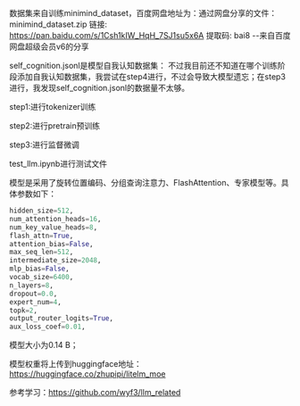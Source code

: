 数据集来自训练minimind_dataset，百度网盘地址为：通过网盘分享的文件：minimind_dataset.zip
链接: https://pan.baidu.com/s/1Csh1kIW_HqH_7SJ1su5x6A 提取码: bai8 
--来自百度网盘超级会员v6的分享



self_cognition.jsonl是模型自我认知数据集：
不过我目前还不知道在哪个训练阶段添加自我认知数据集，我尝试在step4进行，不过会导致大模型遗忘；在step3进行，我发现self_cognition.jsonl的数据量不太够。

step1:进行tokenizer训练

step2:进行pretrain预训练

step3:进行监督微调



test_llm.ipynb进行测试文件



模型是采用了旋转位置编码、分组查询注意力、FlashAttention、专家模型等。具体参数如下：

```python
hidden_size=512,
num_attention_heads=16,
num_key_value_heads=8,
flash_attn=True,
attention_bias=False,
max_seq_len=512,
intermediate_size=2048,
mlp_bias=False,
vocab_size=6400,
n_layers=8,
dropout=0.0,
expert_num=4,
topk=2,
output_router_logits=True,
aux_loss_coef=0.01,
```

模型大小为0.14 B；

模型权重将上传到huggingface地址：https://huggingface.co/zhupipi/litelm_moe



参考学习：https://github.com/wyf3/llm_related
